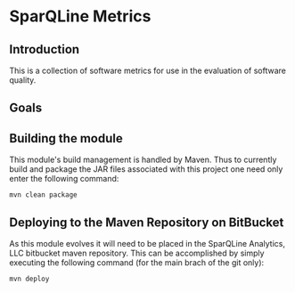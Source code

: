 # SparQLine Metrics

## Introduction
This is a collection of software metrics for use in the evaluation of software quality.

## Goals


## Building the module
This module's build management is handled by Maven. Thus to currently build and package the JAR files associated
with this project one need only enter the following command:

`mvn clean package`

## Deploying to the Maven Repository on BitBucket
As this module evolves it will need to be placed in the SparQLine Analytics, LLC bitbucket maven repository.
This can be accomplished by simply executing the following command (for the main brach of the git only):

`mvn deploy`